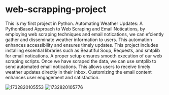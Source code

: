 # web-scrapping-project

This is my first project in Python.
Automating Weather Updates: A PythonBased Approach to Web Scraping and Email Notications, by employing web scraping techniques and email notications, we can efciently gather and disseminate weather information to users. This automation enhances accessibility and ensures timely updates.
This project includes installing essential libraries such as Beautiful Soup, Requests, and smtplib for email notications. A proper setup ensures smooth execution of our web scraping scripts.
Once we have scraped the data, we can use smtplib to send automated email notications. This allows users to receive timely weather updates directly in their inbox. Customizing the email content enhances user engagement and satisfaction.

![1732820105553](https://github.com/user-attachments/assets/ea48ad51-58a6-4c6c-8002-7fe153d7273b)
![1732820105776](https://github.com/user-attachments/assets/8a0bd917-8c5e-481a-a1a0-0bafb7d2d8b9)
